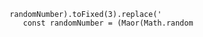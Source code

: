                  randomNumber).toFixed(3).replace('
                    const randomNumber = (Maor(Math.random
